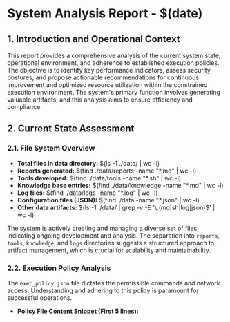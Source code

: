 # System Analysis Report - $(date)

## 1. Introduction and Operational Context
This report provides a comprehensive analysis of the current system state, operational environment, and adherence to established execution policies. The objective is to identify key performance indicators, assess security postures, and propose actionable recommendations for continuous improvement and optimized resource utilization within the constrained execution environment. The system's primary function involves generating valuable artifacts, and this analysis aims to ensure efficiency and compliance.

## 2. Current State Assessment
### 2.1. File System Overview
-   **Total files in data directory:** $(ls -1 ./data/ | wc -l)
-   **Reports generated:** $(find ./data/reports -name "*.md" | wc -l)
-   **Tools developed:** $(find ./data/tools -name "*.sh" | wc -l)
-   **Knowledge base entries:** $(find ./data/knowledge -name "*.md" | wc -l)
-   **Log files:** $(find ./data/logs -name "*.log" | wc -l)
-   **Configuration files (JSON):** $(find ./data -name "*.json" | wc -l)
-   **Other data artifacts:** $(ls -1 ./data/ | grep -v -E '\.(md|sh|log|json)$' | wc -l)

The system is actively creating and managing a diverse set of files, indicating ongoing development and analysis. The separation into `reports`, `tools`, `knowledge`, and `logs` directories suggests a structured approach to artifact management, which is crucial for scalability and maintainability.

### 2.2. Execution Policy Analysis
The `exec_policy.json` file dictates the permissible commands and network access. Understanding and adhering to this policy is paramount for successful operations.
-   **Policy File Content Snippet (First 5 lines):**
